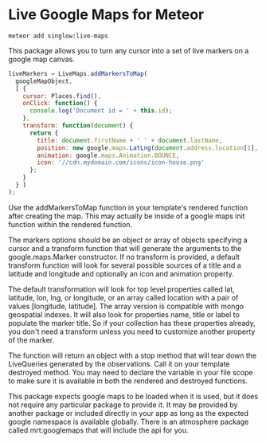 Live Google Maps for Meteor
===========================

```
meteor add singlow:live-maps
```

This package allows you to turn any cursor into a set of live markers on
a google map canvas.

```js
liveMarkers = LiveMaps.addMarkersToMap(
  googleMapObject,
  [ {
    cursor: Places.find(),
    onClick: function() {
      console.log('Document id = ' + this.id);
    },
    transform: function(document) {
      return {
        title: document.firstName + ' ' + document.lastName,
        position: new google.maps.LatLng(document.address.location[1], document.address.location[0]),
        animation: google.maps.Animation.BOUNCE,
        icon: '//cdn.mydomain.com/icons/icon-house.png'
      };
    }
  } ]
);
```

Use the addMarkersToMap function in your template's rendered function
after creating the map. This may actually be inside of a google maps
init function within the rendered function.

The markers options should be an object or array of objects specifying
a cursor and a transform function that will generate the arguments
to the google.maps.Marker constructor. If no transform is provided,
a default transform function will look for several possible sources
of a title and a latitude and longitude and optionally an icon and
animation property.

The default transformation will look for top level properties called lat,
latitude, lon, lng, or longitude, or an array called location with a
pair of values [longitude, latitude]. The array version is compatible
with mongo geospatial indexes. It will also look for properties name,
title or label to populate the marker title. So if your collection has
these properties already, you don't need a transform unless you need
to customize another property of the marker.

The function will return an object with a stop method that will tear
down the LiveQueries generated by the observations. Call it on your
template destroyed method. You may need to declare the variable in your
file scope to make sure it is available in both the rendered and destroyed
functions.

This package expects google maps to be loaded when it is used, but it
does not require any particular package to provide it. It may be
provided by another package or included directly in your app as long
as the expected google namespace is available globally. There is an
atmosphere package called mrt:googlemaps that will include the api for you.
